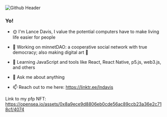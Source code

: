 ![Github Header](https://user-images.githubusercontent.com/40670744/152402343-f6899d2f-7cca-408e-aa1e-f810365e6d10.png)


### Yo!
- 🌞 I'm Lance Davis, I value the potential computers have to make living life easier for people

- 🔭 Working on minnetDAO: a cooperative social network with true democracy; also making digital art 🎨

- 🌱 Learning JavaScript and tools like React, React Native, p5.js, web3.js, and others

- 💬 Ask me about anything

- 📫 Reach out to me here: https://linktr.ee/lndavis

Link to my pfp NFT: https://opensea.io/assets/0x8a9ece9d8806eb0cde56ac89ccb23a36e2c718cf/4074

<!--
**lndavis6/lndavis6** is a ✨ _special_ ✨ repository because its `README.md` (this file) appears on your GitHub profile.

Here are some ideas to get you started:

- 🔭 I’m currently working on ...
- 🌱 I’m currently learning ...
- 👯 I’m looking to collaborate on ...
- 🤔 I’m looking for help with ...
- 💬 Ask me about ...
- 📫 How to reach me: ...
- 😄 Pronouns: ...
- ⚡ Fun fact: ...
-->
